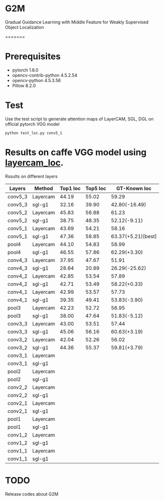 # G2M
Gradual Guidance Learning with Middle Feature for Weakly Supervised Object Localization

=======

# Prerequisites 
- pytorch                   1.8.0
- opencv-contrib-python     4.5.2.54 
- opencv-python             4.5.3.56 
- Pillow                    8.2.0

# Test
Use the test script to generate attention maps of LayerCAM, SGL, DGL on official pytorch VGG model

```
python test_loc.py conv5_1
```
# Results on caffe VGG model using [layercam_loc](https://github.com/PengtaoJiang/layercam_loc).


Rssults on different layers

| Layers   | Method     | Top1 loc | Top5 loc | GT-Known loc        |
| -------- | --------   | ----     | ----     | ----                |
|conv5_3   | Layercam   |44.19     |55.02     |59.29                |
|conv5_3   | sgl-g1     |32.16     |39.90     |42.80(-16.49)        |
|conv5_2   | Layercam   |45.83     |56.88     |61.23                |
|conv5_2   | sgl-g1     |38.75     |48.35     |52.12(-9.11)         |
|conv5_1   | Layercam   |43.69     |54.21     |58.16                |
|conv5_1   | sgl-g1     |47.36     |58.85     |63.37(+5.21)[best]   |
|pool4     | Layercam   |44.10     |54.83     |58.99                |
|pool4     | sgl-g1     |46.55     |57.86     |62.29(+3.30)         |
|conv4_3   | Layercam   |37.95     |47.67     |51.91                |
|conv4_3   | sgl-g1     |28.64     |20.89     |26.29(-25.62)        |
|conv4_2   | Layercam   |42.85     |53.54     |57.89                |
|conv4_2   | sgl-g1     |42.71     |53.49     |58.22(+0.33)         |
|conv4_1   | Layercam   |42.99     |53.57     |57.73                |
|conv4_1   | sgl-g1     |39.35     |49.41     |53.83(-3.90)         |
|pool3     | Layercam   |42.23     |52.72     |56.95                |
|pool3     | sgl-g1     |38.00     |47.64     |51.83(-5.12)         |
|conv3_3   | Layercam   |43.00     |53.51     |57.44                |
|conv3_3   | sgl-g1     |45.06     |56.16     |60.63(+3.19)         |
|conv3_2   | Layercam   |42.04     |52.26     |56.02                |
|conv3_2   | sgl-g1     |44.36     |55.37     |59.81(+3.79)         |
|conv3_1   | Layercam   |          |          |                     |
|conv3_1   | sgl-g1     |          |          |                     |
|pool2     | Layercam   |          |          |                     |
|pool2     | sgl-g1     |          |          |                     |
|conv2_2   | Layercam   |          |          |                     |
|conv2_2   | sgl-g1     |          |          |                     |
|conv2_1   | Layercam   |          |          |                     |
|conv2_1   | sgl-g1     |          |          |                     |
|pool1     | Layercam   |          |          |                     |
|pool1     | sgl-g1     |          |          |                     |
|conv1_2   | Layercam   |          |          |                     |
|conv1_2   | sgl-g1     |          |          |                     |
|conv1_1   | Layercam   |          |          |                     |
|conv1_1   | sgl-g1     |          |          |                     |

# TODO

Release codes about G2M

